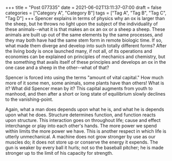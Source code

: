 +++
title = "Post 077335"
date = 2021-06-02T13:11:37-07:00
draft = false
categories = ["Category A", "Category B"]
tags = ["Tag A", "Tag B", "Tag C", "Tag D"]
+++
Spencer explains in terms of physics why an ox is larger than the sheep, but he throws no light upon the subject of the individuality of these animals--what it is that makes an ox an ox or a sheep a sheep. These animals are built up out of the same elements by the same processes, and they may both have had the same stem form in remote biologic time. If so, what made them diverge and develop into such totally different forms? After the living body is once launched many, if not all, of its operations and economies can be explained on principles of mechanics and chemistry, but the something that avails itself of these principles and develops an ox in the one case and a sheep in the other--what of that?

Spencer is forced into using the terms "amount of vital capital." How much more of it some men, some animals, some plants have than others! What is it? What did Spencer mean by it? This capital augments from youth to manhood, and then after a short or long state of equilibrium slowly declines to the vanishing-point.

Again, what a man does depends upon what he is, and what he is depends upon what he does. Structure determines function, and function reacts upon structure. This interaction goes on throughout life; cause and effect interchange or play into each other's hands. The more power we spend within limits the more power we have. This is another respect in which life is utterly unmechanical. A machine does not grow stronger by use as our muscles do; it does not store up or conserve the energy it expends. The gun is weaker by every ball it hurls; not so the baseball pitcher; he is made stronger up to the limit of his capacity for strength.
